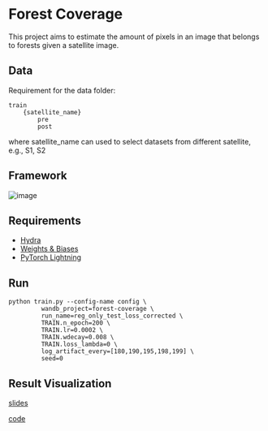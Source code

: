 # Forest Coverage

This project aims to estimate the amount of pixels in an image that belongs to forests given a satellite image.

## Data
Requirement for the data folder:
```
train
    {satellite_name}
        pre
        post
```
where satellite_name can used to select datasets from different satellite, e.g., S1, S2

## Framework
![image](assets/framework.png)

## Requirements
- [Hydra](https://hydra.cc/)
- [Weights & Biases](https://wandb.ai/site)
- [PyTorch Lightning](https://www.pytorchlightning.ai/)

## Run
```shell
python train.py --config-name config \
         wandb_project=forest-coverage \
         run_name=reg_only_test_loss_corrected \
         TRAIN.n_epoch=200 \
         TRAIN.lr=0.0002 \
         TRAIN.wdecay=0.008 \
         TRAIN.loss_lambda=0 \
         log_artifact_every=[180,190,195,198,199] \
         seed=0
```

## Result Visualization
[slides](https://docs.google.com/presentation/d/1IK6USMBe9VH8_b3_GdN1k45Tb2VM6SzP/edit?usp=sharing&ouid=109297129024520349522&rtpof=true&sd=true)

[code](https://drive.google.com/file/d/1rPRh13gtYRcn-fhtLMxgKzr34zrLZw04/view?usp=sharing)





